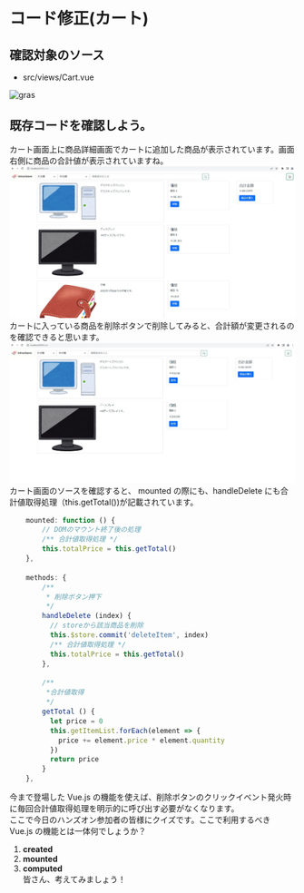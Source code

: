 # コード修正(カート)

## 確認対象のソース

- src/views/Cart.vue

![gras](img/カート画面.png)

## 既存コードを確認しよう。

カート画面上に商品詳細画面でカートに追加した商品が表示されています。画面右側に商品の合計値が表示されていますね。  
![gras](img/cart_handson_1.jpg)  
カートに入っている商品を削除ボタンで削除してみると、合計額が変更されるのを確認できると思います。  
![gras](img/cart_handson_2.jpg)  
カート画面のソースを確認すると、 mounted の際にも、handleDelete にも合計値取得処理（this.getTotal())が記載されています。

```javascript
    mounted: function () {
        // DOMのマウント終了後の処理
        /** 合計値取得処理 */
        this.totalPrice = this.getTotal()
    },

    methods: {
        /**
         * 削除ボタン押下
         */
        handleDelete (index) {
          // storeから該当商品を削除
          this.$store.commit('deleteItem', index)
          /** 合計値取得処理 */
          this.totalPrice = this.getTotal()
        },

        /**
         *合計値取得
         */
        getTotal () {
          let price = 0
          this.getItemList.forEach(element => {
            price += element.price * element.quantity
          })
          return price
        }
    },
```

今まで登場した Vue.js の機能を使えば、削除ボタンのクリックイベント発火時に毎回合計値取得処理を明示的に呼び出す必要がなくなります。  
ここで今日のハンズオン参加者の皆様にクイズです。ここで利用するべき Vue.js の機能とは一体何でしょうか？

1. **created**
2. **mounted**
3. **computed**  
   皆さん、考えてみましょう！
